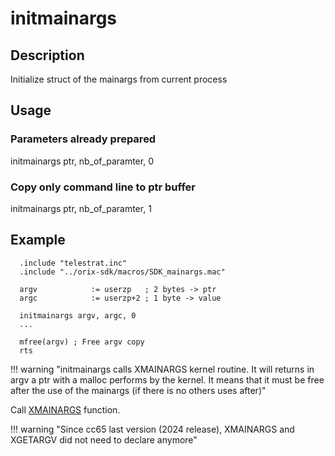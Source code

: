 
# initmainargs

## Description

Initialize struct of the mainargs from current process

## Usage

### Parameters already prepared

initmainargs ptr, nb_of_paramter, 0

### Copy only command line to ptr buffer

initmainargs ptr, nb_of_paramter, 1

## Example

```ca65
  .include "telestrat.inc"
  .include "../orix-sdk/macros/SDK_mainargs.mac"

  argv            := userzp   ; 2 bytes -> ptr
  argc            := userzp+2 ; 1 byte -> value

  initmainargs argv, argc, 0
  ...

  mfree(argv) ; Free argv copy
  rts
```

!!! warning "initmainargs calls XMAINARGS kernel routine. It will returns in argv a ptr with a malloc performs by the kernel. It means that it must be free after the use of the mainargs (if there is no others uses after)"

Call [XMAINARGS](../../../developer_manual/kernel/primitives/xmainargs) function.

!!! warning "Since cc65 last version (2024 release), XMAINARGS and XGETARGV did not need to declare anymore"
